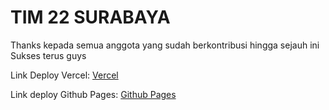 # TIM 22 SURABAYA
Thanks kepada semua anggota yang sudah berkontribusi hingga sejauh ini<br />
Sukses terus guys

Link Deploy Vercel:
[Vercel](https://team-22-surabaya-feb-24.vercel.app/)

Link deploy Github Pages:
[Github Pages](https://surabaya-22.github.io/Team-22-Surabaya-Feb-24/)
